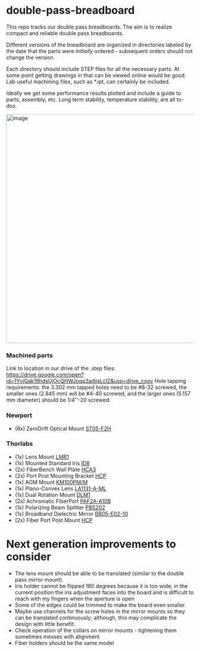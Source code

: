 # double-pass-breadboard

This repo tracks our double pass breadboards.  The aim is to realize compact and reliable double pass breadboards.

Different versions of the breadboard are organized in directories labeled by the date that the parts were *initially* ordered - subsequent orders should not change the version.

Each directory should include STEP files for all the necessary parts.  At some point getting drawings in that can be viewed online would be good. Lab useful machining files, such as *.ipt, can certainly be included.

Ideally we get some performance results plotted and include a guide to parts, assembly, etc.  Long term stability, temperature stability, are all to-dos.

<img width="615" alt="image" src="https://user-images.githubusercontent.com/63123871/226499476-59a38530-5524-4b56-b8db-555a3d6837f9.png">

### Machined parts
Link to location in our drive of the .step files:
https://drive.google.com/open?id=1YvjQak18hdsUjOcQHWJoqq3adjisLcIZ&usp=drive_copy
Hole tapping requirements: the 3.302 mm tapped holes need to be #8-32 screwed, the smaller ones (2.845 mm) will be #4-40 screwed, and the larger ones (5.157 mm diameter) should be 1/4''-20 screwed.

### Newport
* (6x)  ZeroDrift Optical Mount  [ST05-F2H](https://www.newport.com/p/ST05-F2H)

### Thorlabs
* (1x)  Lens Mount                  [LMR1](https://www.thorlabs.com/thorproduct.cfm?partnumber=LMR1#ad-image-0)
* (1x)  Mounted Standard Iris       [ID8](https://www.thorlabs.com/thorproduct.cfm?partnumber=ID8)
* (2x)  FiberBench Wall Plate       [HCA3](https://www.thorlabs.com/thorproduct.cfm?partnumber=HCA3)
* (2x)  Port Post Mounting Bracket  [HCP](https://www.thorlabs.com/thorproduct.cfm?partnumber=HCP)
* (1x)  AOM Mount                   [KM100PM/M](https://www.thorlabs.com/thorproduct.cfm?partnumber=KM100PM/M)
* (1x)  Plano-Convex Lens           [LA1131-A-ML](https://www.thorlabs.com/thorproduct.cfm?partnumber=LA1131-A-ML)
* (1x)  Dual Rotation Mount         [DLM1](https://www.thorlabs.com/thorproduct.cfm?partnumber=DLM1#ad-image-0)
* (2x)  Achromatic FiberPort        [PAF2A-A10B](https://www.thorlabs.com/thorproduct.cfm?partnumber=PAF2A-A10B)
* (1x)  Polarizing Beam Splitter    [PBS202](https://www.thorlabs.com/thorproduct.cfm?partnumber=PBS202)
* (1x)  Broadband Dielectric Mirror [BB05-E02-10](https://www.thorlabs.com/thorproduct.cfm?partnumber=BB05-E02-10)
* (2x)  Fiber Port Post Mount       [HCP](https://www.thorlabs.com/thorproduct.cfm?partnumber=HCP)


# Next generation improvements to consider

* The lens mount should be able to be translated (similar to the double pass mirror mount).
* Iris holder cannot be flipped 180 degrees because it is too wide; in the current position the iris adjustment faces into the board and is difficult to reach with my fingers when the aperture is open  
* Some of the edges could be trimmed to make the board even smaller.
* Maybe use channels for the screw holes in the mirror mounts so they can be translated continuously; although, this may complicate the design with little benefit.  
* Check operation of the collars on mirror mounts - tightening them sometimes messes with alignment  
* Fiber holders should be the same model
